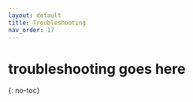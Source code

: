 ```yaml
---
layout: default
title: Troubleshooting
nav_order: 17
---
```


# troubleshooting goes here
{: no-toc}
